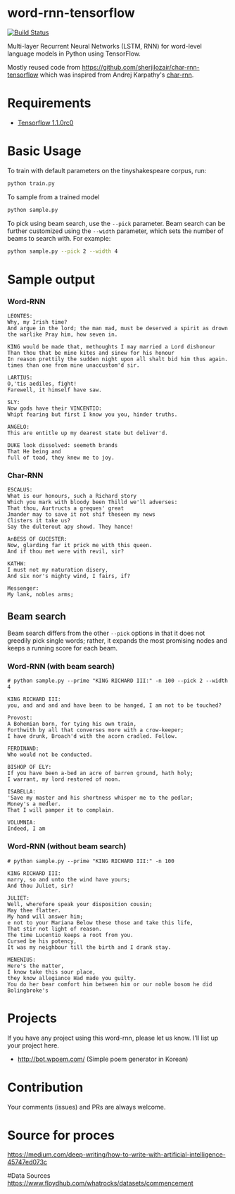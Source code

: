 # word-rnn-tensorflow
[![Build Status](https://travis-ci.org/hunkim/word-rnn-tensorflow.svg?branch=master)](https://travis-ci.org/hunkim/word-rnn-tensorflow)

Multi-layer Recurrent Neural Networks (LSTM, RNN) for word-level language models in Python using TensorFlow.

Mostly reused code from https://github.com/sherjilozair/char-rnn-tensorflow which was inspired from Andrej Karpathy's [char-rnn](https://github.com/karpathy/char-rnn).

# Requirements
- [Tensorflow 1.1.0rc0](http://www.tensorflow.org)

# Basic Usage
To train with default parameters on the tinyshakespeare corpus, run:
```bash
python train.py
```

To sample from a trained model
```bash
python sample.py
```

To pick using beam search, use the `--pick` parameter. Beam search can be
further customized using the `--width` parameter, which sets the number of beams
to search with. For example:
```bash
python sample.py --pick 2 --width 4
```

# Sample output

### Word-RNN
```
LEONTES:
Why, my Irish time?
And argue in the lord; the man mad, must be deserved a spirit as drown the warlike Pray him, how seven in.

KING would be made that, methoughts I may married a Lord dishonour
Than thou that be mine kites and sinew for his honour
In reason prettily the sudden night upon all shalt bid him thus again. times than one from mine unaccustom'd sir.

LARTIUS:
O,'tis aediles, fight!
Farewell, it himself have saw.

SLY:
Now gods have their VINCENTIO:
Whipt fearing but first I know you you, hinder truths.

ANGELO:
This are entitle up my dearest state but deliver'd.

DUKE look dissolved: seemeth brands
That He being and
full of toad, they knew me to joy.
```

### Char-RNN
```
ESCALUS:
What is our honours, such a Richard story
Which you mark with bloody been Thilld we'll adverses:
That thou, Aurtructs a greques' great
Jmander may to save it not shif theseen my news
Clisters it take us?
Say the dulterout apy showd. They hance!

AnBESS OF GUCESTER:
Now, glarding far it prick me with this queen.
And if thou met were with revil, sir?

KATHW:
I must not my naturation disery,
And six nor's mighty wind, I fairs, if?

Messenger:
My lank, nobles arms;
```

## Beam search

Beam search differs from the other `--pick` options in that it does not greedily
pick single words; rather, it expands the most promising nodes and keeps a
running score for each beam.

### Word-RNN (with beam search)
```
# python sample.py --prime "KING RICHARD III:" -n 100 --pick 2 --width 4

KING RICHARD III:
you, and and and and have been to be hanged, I am not to be touched?

Provost:
A Bohemian born, for tying his own train,
Forthwith by all that converses more with a crow-keeper;
I have drunk, Broach'd with the acorn cradled. Follow.

FERDINAND:
Who would not be conducted.

BISHOP OF ELY:
If you have been a-bed an acre of barren ground, hath holy;
I warrant, my lord restored of noon.

ISABELLA:
'Save my master and his shortness whisper me to the pedlar;
Money's a medler.
That I will pamper it to complain.

VOLUMNIA:
Indeed, I am
```

### Word-RNN (without beam search)
```
# python sample.py --prime "KING RICHARD III:" -n 100

KING RICHARD III:
marry, so and unto the wind have yours;
And thou Juliet, sir?

JULIET:
Well, wherefore speak your disposition cousin;
May thee flatter.
My hand will answer him;
e not to your Mariana Below these those and take this life,
That stir not light of reason.
The time Lucentio keeps a root from you.
Cursed be his potency,
It was my neighbour till the birth and I drank stay.

MENENIUS:
Here's the matter,
I know take this sour place,
they know allegiance Had made you guilty.
You do her bear comfort him between him or our noble bosom he did Bolingbroke's
```

# Projects
If you have any project using this word-rnn, please let us know. I'll list up your project here.

- http://bot.wpoem.com/ (Simple poem generator in Korean)


# Contribution
Your comments (issues) and PRs are always welcome.

# Source for proces
https://medium.com/deep-writing/how-to-write-with-artificial-intelligence-45747ed073c

#Data Sources
https://www.floydhub.com/whatrocks/datasets/commencement
